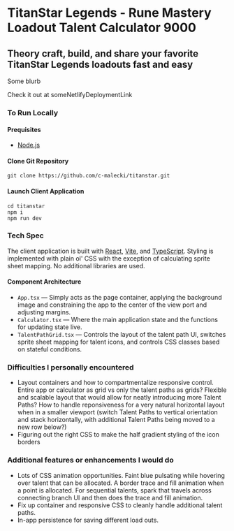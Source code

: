 # TitanStar Legends &#45; Rune Mastery Loadout Talent Calculator 9000

## Theory craft, build, and share your favorite TitanStar Legends loadouts fast and easy

Some blurb

Check it out at someNetlifyDeploymentLink

### To Run Locally

#### Prequisites

- [Node.js](https://nodejs.org/en/download/current)

#### Clone Git Repository

```
git clone https://github.com/c-malecki/titanstar.git
```

#### Launch Client Application

```
cd titanstar
npm i
npm run dev
```

### Tech Spec

The client application is built with [React](https://react.dev/), [Vite](https://vitejs.dev/), and [TypeScript](https://www.typescriptlang.org/). Styling is implemented with plain ol' CSS with the exception of calculating sprite sheet mapping. No additional libraries are used.

#### Component Architecture

- `App.tsx` — Simply acts as the page container, applying the background image and constraining the app to the center of the view port and adjusting margins.
- `Calculator.tsx` — Where the main application state and the functions for updating state live.
- `TalentPathGrid.tsx` — Controls the layout of the talent path UI, switches sprite sheet mapping for talent icons, and controls CSS classes based on stateful conditions.

### Difficulties I personally encountered

- Layout containers and how to compartmentalize responsive control. Entire app or calculator as grid vs only the talent paths as grids? Flexible and scalable layout that would allow for neatly introducing more Talent Paths? How to handle reponsiveness for a very natural horizontal layout when in a smaller viewport (switch Talent Paths to vertical orientation and stack horizontally, with additional Talent Paths being moved to a new row below?)
- Figuring out the right CSS to make the half gradient styling of the icon borders

### Additional features or enhancements I would do

- Lots of CSS animation opportunities. Faint blue pulsating while hovering over talent that can be allocated. A border trace and fill animation when a point is allocated. For sequential talents, spark that travels across connecting branch UI and then does the trace and fill animation.
- Fix up container and responsive CSS to cleanly handle additional talent paths.
- In-app persistence for saving different load outs.
